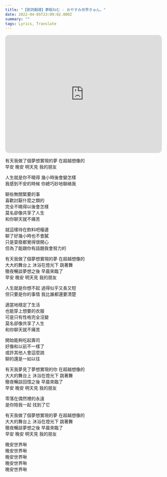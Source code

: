 ```yaml
---
title: "【歌詞翻譯】夢眠ねむ - おやすみ世界きゅん。"
date: 2022-04-05T23:09:02.000Z
summary: ""
tags: Lyrics, Translate
---
```


<iframe title="夢眠ねむ - おやすみ世界きゅん。" style="border-radius:12px" src="https://open.spotify.com/embed/track/0YTW2P6lSvmNbEDUuqNUdp?utm_source=generator" width="100%" height="380" frameBorder="0" allowfullscreen="" allow="autoplay; clipboard-write; encrypted-media; fullscreen; picture-in-picture"></iframe>

<p>有天我做了個夢想實現的夢 在超越想像的
<br/>早安 晚安 明天見 我的朋友</p>

<p>人生就是你不曉得 幾小時後會變怎樣
<br/>我感到不安的時候 你總巧妙地聯絡我</p>

<p>聊些無關緊要的事
<br/>喜歡討厭什麼之類的
<br/>完全不曉得以後會怎樣
<br/>莫名卻像共享了人生
<br/>和你聊天就不痛苦</p>

<p>就這樣待在飲料吧檯邊
<br/>聊了好幾小時也不會膩
<br/>只是耍廢都覺得很開心
<br/>但為了能跟你有話題我會努力的</p>

<p>有天我做了個夢想實現的夢 在超越想像的
<br/>大大的舞台上 沐浴在燈光下 跳著舞
<br/>徹夜暢談夢想之後 早晨來臨了
<br/>早安 晚安 明天見 我的朋友</p>

<p>人生就是你想不起 過得似乎又長又短
<br/>但只要是你的事情 我比誰都還要清楚</p>

<p>適當地穩定了生活
<br/>也能穿上想要的衣服
<br/>可是只有性格完全沒變
<br/>莫名卻像共享了人生
<br/>和你聊天就不痛苦</p>

<p>開始能夠吃起壽司
<br/>好像和以前不一樣了
<br/>或許其他人會這麼說
<br/>聊的還是一如以往</p>

<p>有天我夢見了夢想實現的你 在超越想像的
<br/>大大的舞台上 沐浴在燈光下 跳著舞
<br/>徹夜暢談回憶之後 早晨來臨了
<br/>早安 晚安 明天見 我的朋友</p>

<p>零落在偶然裡的永遠
<br/>是你陪我一起 找到了它</p>

<p>有天我做了個夢想實現的夢 在超越想像的
<br/>大大的舞台上 沐浴在燈光下 跳著舞
<br/>徹夜暢談夢想之後 早晨來臨了
<br/>早安 晚安 明天見 我的朋友</p>

<p>晚安世界啾
<br/>晚安世界啾
<br/>晚安世界啾
<br/>晚安世界啾
<br/>晚安世界啾</p>

